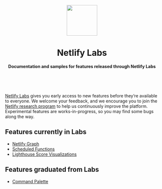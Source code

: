 <div align="center">
	<img src="media/landing/logo.svg" width="100" height="100">
	<h1>Netlify Labs</h1>
	<p>
		<b>Documentation and samples for features released through Netlify Labs</b>
	</p>
	<br>
	<br>
	<br>
</div>

[Netlify Labs](https://www.netlify.com/blog/2021/03/31/test-drive-netlify-beta-features-with-netlify-labs/) gives you early access to new features before they’re available to everyone. We welcome your feedback, and we encourage you to join the [Netlify research program](https://www.netlify.com/research-program/) to help us continuously improve the platform. Experimental features are works-in-progress, so you may find some bugs along the way.

## Features currently in Labs

* [Netlify Graph](features/graph/documentation/)
* [Scheduled Functions](features/scheduled-functions/documentation/README.md)
* [Lighthouse Score Visualizations](/features/lighthouse-visualizations/documentation/README.md)

## Features graduated from Labs

* [Command Palette](https://docs.netlify.com/welcome/command-palette/)
